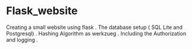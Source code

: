 # Flask_website
Creating a small website using flask . The database setup ( SQL Lite and Postgresql) . Hashing Algorithm as werkzueg . Including the Authorization and logging .  
